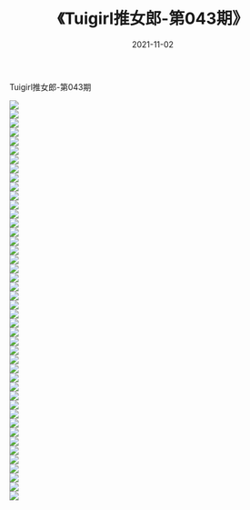 ﻿---
layout: post
title:  《Tuigirl推女郎-第043期》
date:   2021-11-02
img: http://imgx.orgx.ga/漏D/网络美图/2021/Tuigirl推女郎-第043期/000.jpg
categories: [美女, 清纯, 唯美]
---

Tuigirl推女郎-第043期

  ![](http://imgx.orgx.ga/漏D/网络美图/2021/Tuigirl推女郎-第043期/001.jpg) <br> ![](http://imgx.orgx.ga/漏D/网络美图/2021/Tuigirl推女郎-第043期/002.jpg) <br> ![](http://imgx.orgx.ga/漏D/网络美图/2021/Tuigirl推女郎-第043期/003.jpg) <br> ![](http://imgx.orgx.ga/漏D/网络美图/2021/Tuigirl推女郎-第043期/004.jpg) <br> ![](http://imgx.orgx.ga/漏D/网络美图/2021/Tuigirl推女郎-第043期/005.jpg) <br> ![](http://imgx.orgx.ga/漏D/网络美图/2021/Tuigirl推女郎-第043期/006.jpg) <br> ![](http://imgx.orgx.ga/漏D/网络美图/2021/Tuigirl推女郎-第043期/007.jpg) <br> ![](http://imgx.orgx.ga/漏D/网络美图/2021/Tuigirl推女郎-第043期/008.jpg) <br> ![](http://imgx.orgx.ga/漏D/网络美图/2021/Tuigirl推女郎-第043期/009.jpg) <br> ![](http://imgx.orgx.ga/漏D/网络美图/2021/Tuigirl推女郎-第043期/010.jpg) <br> ![](http://imgx.orgx.ga/漏D/网络美图/2021/Tuigirl推女郎-第043期/011.jpg) <br> ![](http://imgx.orgx.ga/漏D/网络美图/2021/Tuigirl推女郎-第043期/012.jpg) <br> ![](http://imgx.orgx.ga/漏D/网络美图/2021/Tuigirl推女郎-第043期/013.jpg) <br> ![](http://imgx.orgx.ga/漏D/网络美图/2021/Tuigirl推女郎-第043期/014.jpg) <br> ![](http://imgx.orgx.ga/漏D/网络美图/2021/Tuigirl推女郎-第043期/015.jpg) <br> ![](http://imgx.orgx.ga/漏D/网络美图/2021/Tuigirl推女郎-第043期/016.jpg) <br> ![](http://imgx.orgx.ga/漏D/网络美图/2021/Tuigirl推女郎-第043期/017.jpg) <br> ![](http://imgx.orgx.ga/漏D/网络美图/2021/Tuigirl推女郎-第043期/018.jpg) <br> ![](http://imgx.orgx.ga/漏D/网络美图/2021/Tuigirl推女郎-第043期/019.jpg) <br> ![](http://imgx.orgx.ga/漏D/网络美图/2021/Tuigirl推女郎-第043期/020.jpg) <br> ![](http://imgx.orgx.ga/漏D/网络美图/2021/Tuigirl推女郎-第043期/021.jpg) <br> ![](http://imgx.orgx.ga/漏D/网络美图/2021/Tuigirl推女郎-第043期/022.jpg) <br> ![](http://imgx.orgx.ga/漏D/网络美图/2021/Tuigirl推女郎-第043期/023.jpg) <br> ![](http://imgx.orgx.ga/漏D/网络美图/2021/Tuigirl推女郎-第043期/024.jpg) <br> ![](http://imgx.orgx.ga/漏D/网络美图/2021/Tuigirl推女郎-第043期/025.jpg) <br> ![](http://imgx.orgx.ga/漏D/网络美图/2021/Tuigirl推女郎-第043期/026.jpg) <br> ![](http://imgx.orgx.ga/漏D/网络美图/2021/Tuigirl推女郎-第043期/027.jpg) <br> ![](http://imgx.orgx.ga/漏D/网络美图/2021/Tuigirl推女郎-第043期/028.jpg) <br> ![](http://imgx.orgx.ga/漏D/网络美图/2021/Tuigirl推女郎-第043期/029.jpg) <br> ![](http://imgx.orgx.ga/漏D/网络美图/2021/Tuigirl推女郎-第043期/030.jpg) <br> ![](http://imgx.orgx.ga/漏D/网络美图/2021/Tuigirl推女郎-第043期/031.jpg) <br> ![](http://imgx.orgx.ga/漏D/网络美图/2021/Tuigirl推女郎-第043期/032.jpg) <br> ![](http://imgx.orgx.ga/漏D/网络美图/2021/Tuigirl推女郎-第043期/033.jpg) <br> ![](http://imgx.orgx.ga/漏D/网络美图/2021/Tuigirl推女郎-第043期/034.jpg) <br> ![](http://imgx.orgx.ga/漏D/网络美图/2021/Tuigirl推女郎-第043期/035.jpg) <br> ![](http://imgx.orgx.ga/漏D/网络美图/2021/Tuigirl推女郎-第043期/036.jpg) <br> ![](http://imgx.orgx.ga/漏D/网络美图/2021/Tuigirl推女郎-第043期/037.jpg) <br> ![](http://imgx.orgx.ga/漏D/网络美图/2021/Tuigirl推女郎-第043期/038.jpg) <br> ![](http://imgx.orgx.ga/漏D/网络美图/2021/Tuigirl推女郎-第043期/039.jpg) <br> ![](http://imgx.orgx.ga/漏D/网络美图/2021/Tuigirl推女郎-第043期/040.jpg) <br> ![](http://imgx.orgx.ga/漏D/网络美图/2021/Tuigirl推女郎-第043期/041.jpg) <br> ![](http://imgx.orgx.ga/漏D/网络美图/2021/Tuigirl推女郎-第043期/042.jpg) <br> ![](http://imgx.orgx.ga/漏D/网络美图/2021/Tuigirl推女郎-第043期/043.jpg) <br> ![](http://imgx.orgx.ga/漏D/网络美图/2021/Tuigirl推女郎-第043期/044.jpg) <br>
